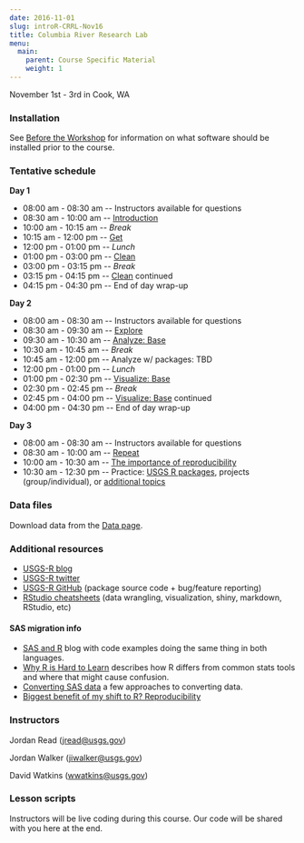 ```yaml
---
date: 2016-11-01
slug: introR-CRRL-Nov16
title: Columbia River Research Lab
menu:
  main:
    parent: Course Specific Material
    weight: 1
---
```

November 1st - 3rd in Cook, WA

### Installation

See [Before the Workshop](/intro-curriculum/Before) for information on what software should be installed prior to the course.

### Tentative schedule

**Day 1**

-   08:00 am - 08:30 am -- Instructors available for questions
-   08:30 am - 10:00 am -- [Introduction](/intro-curriculum/Introduction)
-   10:00 am - 10:15 am -- *Break*
-   10:15 am - 12:00 pm -- [Get](/intro-curriculum/Get)
-   12:00 pm - 01:00 pm -- *Lunch*
-   01:00 pm - 03:00 pm -- [Clean](/intro-curriculum/Clean)
-   03:00 pm - 03:15 pm -- *Break*
-   03:15 pm - 04:15 pm -- [Clean](/intro-curriculum/Clean) continued
-   04:15 pm - 04:30 pm -- End of day wrap-up

**Day 2**

-   08:00 am - 08:30 am -- Instructors available for questions
-   08:30 am - 09:30 am -- [Explore](/intro-curriculum/Explore)
-   09:30 am - 10:30 am -- [Analyze: Base](/intro-curriculum/Analyze)
-   10:30 am - 10:45 am -- *Break*
-   10:45 am - 12:00 pm -- Analyze w/ packages: TBD
-   12:00 pm - 01:00 pm -- *Lunch*
-   01:00 pm - 02:30 pm -- [Visualize: Base](/intro-curriculum/Visualize/)
-   02:30 pm - 02:45 pm -- *Break*
-   02:45 pm - 04:00 pm -- [Visualize: Base](/intro-curriculum/Visualize/) continued
-   04:00 pm - 04:30 pm -- End of day wrap-up

**Day 3**

-   08:00 am - 08:30 am -- Instructors available for questions
-   08:30 am - 10:00 am -- [Repeat](/intro-curriculum/Reproduce/)
-   10:00 am - 10:30 am -- [The importance of reproducibility](https://owi.usgs.gov/blog/Reproducibility)
-   10:30 am - 12:30 pm -- Practice: [USGS R packages](/intro-curriculum/USGS/), projects (group/individual), or [additional topics](/intro-curriculum/Additional/)

### Data files

Download data from the [Data page](/intro-curriculum/data/).

### Additional resources

-   [USGS-R blog](https://owi.usgs.gov/blog/tags/r)
-   [USGS-R twitter](https://twitter.com/USGS_R)
-   [USGS-R GitHub](https://github.com/USGS-R) (package source code + bug/feature reporting)
-   [RStudio cheatsheets](https://www.rstudio.com/resources/cheatsheets/) (data wrangling, visualization, shiny, markdown, RStudio, etc)

#### SAS migration info

-   [SAS and R](http://sas-and-r.blogspot.com/) blog with code examples doing the same thing in both languages.
-   [Why R is Hard to Learn](http://r4stats.com/articles/why-r-is-hard-to-learn/) describes how R differs from common stats tools and where that might cause confusion.
-   [Converting SAS data](http://rconvert.com/sas-vs-r-code-compare/5-ways-to-convert-sas-data-to-r/) a few approaches to converting data.
-   [Biggest benefit of my shift to R? Reproducibility](https://dynamicecology.wordpress.com/2015/02/18/the-biggest-benefit-of-my-shift-to-r-reproducibility/)

### Instructors

Jordan Read (<jread@usgs.gov>)

Jordan Walker (<jiwalker@usgs.gov>)

David Watkins (<wwatkins@usgs.gov>)

### Lesson scripts

Instructors will be live coding during this course. Our code will be shared with you here at the end.

